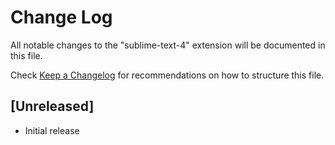 # Change Log

All notable changes to the "sublime-text-4" extension will be documented in this file.

Check [Keep a Changelog](http://keepachangelog.com/) for recommendations on how to structure this file.

## [Unreleased]

- Initial release
